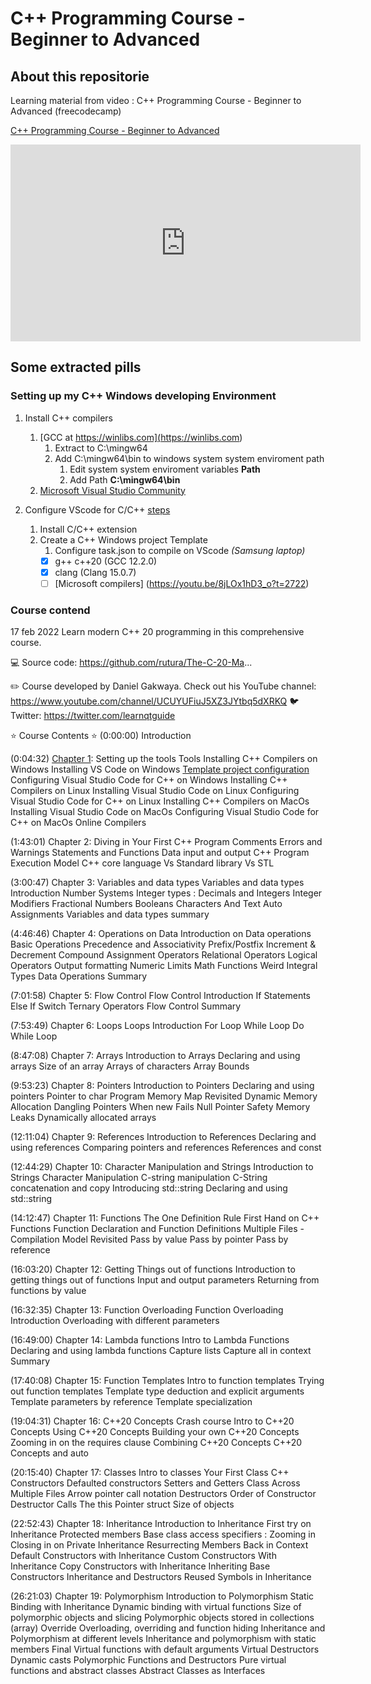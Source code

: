 # C++ Programming Course - Beginner to Advanced

## About this repositorie

Learning material from video : C++ Programming Course - Beginner to Advanced (freecodecamp)

[C++ Programming Course - Beginner to Advanced](https://www.youtube.com/embed/8jLOx1hD3_o)

<iframe width="560" height="315" src="https://www.youtube.com/embed/8jLOx1hD3_o" title="YouTube video player" frameborder="0" allow="accelerometer; autoplay; clipboard-write; encrypted-media; gyroscope; picture-in-picture; web-share" allowfullscreen></iframe>

## Some extracted pills

### Setting up my C++ Windows developing Environment

1. Install C++ compilers

   1. [GCC at  https://winlibs.com](<https://winlibs.com>)
      1. Extract to C:\mingw64
      2. Add C:\mingw64\bin to windows system system enviroment path
         1. Edit system system enviroment variables **Path**
         2. Add Path **C:\mingw64\bin**
   2. [Microsoft Visual Studio Community](<https://visualstudio.microsoft.com/es/vs/community/>)

2. Configure VScode for C/C++ [steps](<https://youtu.be/8jLOx1hD3_o?t=1775>)
   1. Install C/C++ extension
   2. Create a C++ Windows project Template
      1. Configure task.json to compile on VScode 
      *(Samsung laptop)*
      - [x] g++ c++20 (GCC 12.2.0)
      - [x] clang (Clang 15.0.7)
      - [ ] [Microsoft compilers] (<https://youtu.be/8jLOx1hD3_o?t=2722>)

### Course contend

17 feb 2022
Learn modern C++ 20 programming in this comprehensive course.

💻 Source code: https://github.com/rutura/The-C-20-Ma...

✏️ Course developed by Daniel Gakwaya. Check out his YouTube channel: <https://www.youtube.com/channel/UCUYUFiuJ5XZ3JYtbq5dXRKQ>
🐦 Twitter: <https://twitter.com/learnqtguide>

⭐️ Course Contents ⭐
(0:00:00) Introduction

(0:04:32) [Chapter 1](https://www.youtube.com/watch?v=8jLOx1hD3_o&t=272s): Setting up the tools
Tools
Installing C++ Compilers on Windows
Installing VS Code on Windows [Template project configuration](<https://youtu.be/8jLOx1hD3_o?t=1714>)
Configuring Visual Studio Code for C++ on Windows
Installing C++ Compilers on Linux
Installing Visual Studio Code on Linux
Configuring Visual Studio Code for C++ on Linux
Installing C++ Compilers on MacOs
Installing Visual Studio Code on MacOs
Configuring Visual Studio Code for C++ on MacOs
Online Compilers

(1:43:01) Chapter 2: Diving in
Your First C++ Program
Comments
Errors and Warnings
Statements and Functions
Data input and output
C++ Program Execution Model
C++ core language Vs Standard library Vs STL

(3:00:47) Chapter 3: Variables and data types
Variables and data types Introduction
Number Systems
Integer types : Decimals and Integers
Integer Modifiers
Fractional Numbers
Booleans
Characters And Text
Auto
Assignments
Variables and data types summary

(4:46:46) Chapter 4: Operations on Data
Introduction on Data operations
Basic Operations
Precedence and Associativity
Prefix/Postfix Increment & Decrement
Compound Assignment Operators
Relational Operators
Logical Operators
Output formatting
Numeric Limits
Math Functions
Weird Integral Types
Data Operations Summary

(7:01:58) Chapter 5: Flow Control
Flow Control Introduction
If Statements
Else If
Switch
Ternary Operators
Flow Control Summary

(7:53:49) Chapter 6: Loops
Loops Introduction
For Loop
While Loop
Do While Loop

(8:47:08) Chapter 7: Arrays
Introduction to Arrays
Declaring and using arrays
Size of an array
Arrays of characters
Array Bounds

(9:53:23) Chapter 8: Pointers
Introduction to Pointers
Declaring and using pointers
Pointer to char
Program Memory Map Revisited
Dynamic Memory Allocation
Dangling Pointers
When new Fails
Null Pointer Safety
Memory Leaks
Dynamically allocated arrays

(12:11:04) Chapter 9: References
Introduction to References
Declaring and using references
Comparing pointers and references
References and const

(12:44:29) Chapter 10: Character Manipulation and Strings
Introduction to Strings
Character Manipulation
C-string manipulation
C-String concatenation and copy
Introducing std::string
Declaring and using std::string

(14:12:47) Chapter 11: Functions
The One Definition Rule
First Hand on C++ Functions
Function Declaration and Function Definitions
Multiple Files - Compilation Model Revisited
Pass by value
Pass by pointer
Pass by reference

(16:03:20) Chapter 12: Getting Things out of functions
Introduction to getting things out of functions
Input and output parameters
Returning from functions by value

(16:32:35) Chapter 13: Function Overloading
Function Overloading Introduction
Overloading with different parameters

(16:49:00) Chapter 14: Lambda functions
Intro to Lambda Functions
Declaring and using lambda functions
Capture lists
Capture all in context
Summary

(17:40:08) Chapter 15: Function Templates
Intro to function templates
Trying out function templates
Template type deduction and explicit arguments
Template parameters by reference
Template specialization

(19:04:31) Chapter 16: C++20 Concepts Crash course
Intro to C++20 Concepts
Using C++20 Concepts
Building your own C++20 Concepts
Zooming in on the requires clause
Combining C++20 Concepts
C++20 Concepts and auto

(20:15:40) Chapter 17: Classes
Intro to classes
Your First Class
C++ Constructors
Defaulted constructors
Setters and Getters
Class Across Multiple Files
Arrow pointer call notation
Destructors
Order of Constructor Destructor Calls
The this Pointer
struct
Size of objects

(22:52:43) Chapter 18: Inheritance
Introduction to Inheritance
First try on Inheritance
Protected members
Base class access specifiers : Zooming in
Closing in on Private Inheritance
Resurrecting Members Back in Context
Default Constructors with Inheritance
Custom Constructors With Inheritance
Copy Constructors with Inheritance
Inheriting Base Constructors
Inheritance and Destructors
Reused Symbols in Inheritance

(26:21:03) Chapter 19: Polymorphism
Introduction to Polymorphism
Static Binding with Inheritance
Dynamic binding with virtual functions
Size of polymorphic objects and slicing
Polymorphic objects stored in collections (array)
Override
Overloading, overriding and function hiding
Inheritance and Polymorphism at different levels
Inheritance and polymorphism with static members
Final
Virtual functions with default arguments
Virtual Destructors
Dynamic casts
Polymorphic Functions and Destructors
Pure virtual functions and abstract classes
Abstract Classes as Interfaces